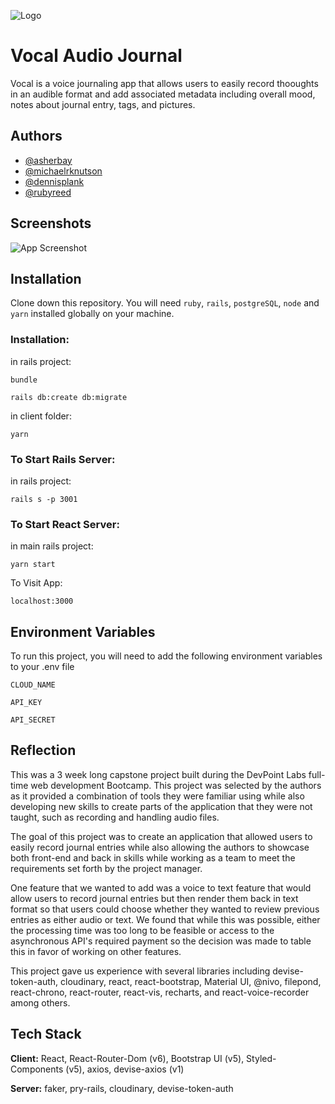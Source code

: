 ![Logo](https://res.cloudinary.com/djhlv2nfc/image/upload/v1643670482/Vocal/Images/3_r6af1m.png)

# Vocal Audio Journal

Vocal is a voice journaling app that allows users to easily record thooughts in an audible format and add associated metadata including overall mood, notes about journal entry, tags, and pictures.

## Authors

- [@asherbay](https://github.com/asherbay)
- [@michaelrknutson](https://github.com/mrknutson)
- [@dennisplank](https://github.com/DennyPlank)
- [@rubyreed](https://github.com/rubyreed)

## Screenshots

![App Screenshot](https://via.placeholder.com/468x300?text=App+Screenshot+Here)

## Installation

Clone down this repository. You will need `ruby`, `rails`, `postgreSQL`, `node` and `yarn` installed globally on your machine.

### Installation:

in rails project:

`bundle`

`rails db:create db:migrate`

in client folder:

`yarn`

### To Start Rails Server:

in rails project:

`rails s -p 3001`

### To Start React Server:

in main rails project:

`yarn start`

To Visit App:

`localhost:3000`

## Environment Variables

To run this project, you will need to add the following environment variables to your .env file

`CLOUD_NAME`

`API_KEY`

`API_SECRET`

## Reflection

This was a 3 week long capstone project built during the DevPoint Labs full-time web development Bootcamp. This project was selected by the authors as it provided a combination of tools they were familiar using while also developing new skills to create parts of the application that they were not taught, such as recording and handling audio files.

The goal of this project was to create an application that allowed users to easily record journal entries while also allowing the authors to showcase both front-end and back in skills while working as a team to meet the requirements set forth by the project manager.

One feature that we wanted to add was a voice to text feature that would allow users to record journal entries but then render them back in text format so that users could choose whether they wanted to review previous entries as either audio or text. We found that while this was possible, either the processing time was too long to be feasible or access to the asynchronous API's required payment so the decision was made to table this in favor of working on other features.

This project gave us experience with several libraries including devise-token-auth, cloudinary, react, react-bootstrap, Material UI, @nivo, filepond, react-chrono, react-router, react-vis, recharts, and react-voice-recorder among others.

## Tech Stack

**Client:**
React, React-Router-Dom (v6), Bootstrap UI (v5), Styled-Components (v5), axios, devise-axios (v1)

**Server:**
faker, pry-rails, cloudinary, devise-token-auth
